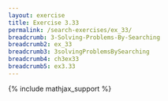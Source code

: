```yaml
---
layout: exercise
title: Exercise 3.33
permalink: /search-exercises/ex_33/
breadcrumb: 3-Solving-Problems-By-Searching
breadcrumb2: ex_33
breadcrumb3: 3solvingProblemsBySearching
breadcrumb4: ch3ex33
breadcrumb5: ex3.33
---
```


{% include mathjax_support %}

